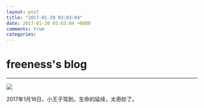 ```yaml
---
layout: post
title: "2017-01-20 03:03:04"
date: 2017-01-20 03:03:04 +0800
comments: true
categories: 
---
```


# freeness's blog

----------

![](http://okqmqrbgo.bkt.clouddn.com/201701200303041.jpg)

>
2017年1月16日，小王子驾到，生命的延续，太奇妙了。